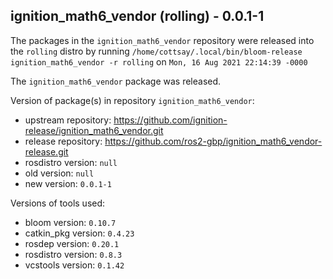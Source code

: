 ## ignition_math6_vendor (rolling) - 0.0.1-1

The packages in the `ignition_math6_vendor` repository were released into the `rolling` distro by running `/home/cottsay/.local/bin/bloom-release ignition_math6_vendor -r rolling` on `Mon, 16 Aug 2021 22:14:39 -0000`

The `ignition_math6_vendor` package was released.

Version of package(s) in repository `ignition_math6_vendor`:

- upstream repository: https://github.com/ignition-release/ignition_math6_vendor.git
- release repository: https://github.com/ros2-gbp/ignition_math6_vendor-release.git
- rosdistro version: `null`
- old version: `null`
- new version: `0.0.1-1`

Versions of tools used:

- bloom version: `0.10.7`
- catkin_pkg version: `0.4.23`
- rosdep version: `0.20.1`
- rosdistro version: `0.8.3`
- vcstools version: `0.1.42`


